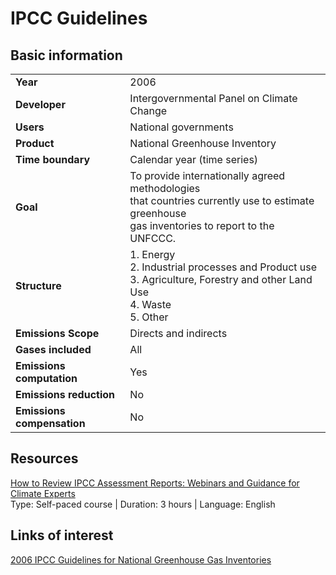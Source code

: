 # IPCC Guidelines

## Basic information

|  |  |
|-|-|
| **Year** | 2006 |
| **Developer** | Intergovernmental Panel on Climate Change  |
| **Users** | National governments |
| **Product** | National Greenhouse Inventory |
| **Time boundary** | Calendar year (time series) |
| **Goal** | To provide internationally agreed methodologies <br>that countries currently use to estimate greenhouse <br>gas inventories to report to the UNFCCC. |
| **Structure** | 1. Energy<br>2. Industrial processes and Product use<br>3. Agriculture, Forestry and other Land Use<br>4. Waste<br>5. Other |
| **Emissions Scope** | Directs and   indirects |
| **Gases included** | All |
| **Emissions computation** | Yes |
| **Emissions reduction** | No |
| **Emissions compensation** | No |


## Resources
[How to Review IPCC Assessment Reports: Webinars and Guidance for Climate Experts](https://unccelearn.org/course/view.php?id=101&page=overview) <br>
Type: Self-paced course | Duration: 3 hours | Language: English

## Links of interest
[2006 IPCC Guidelines for
National Greenhouse Gas Inventories](https://www.ipcc-nggip.iges.or.jp/public/2006gl/)
<br>

